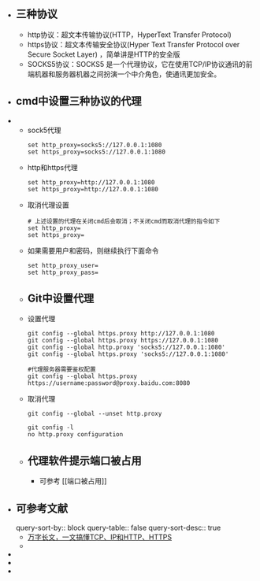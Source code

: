 - ## 三种协议
	- http协议：超文本传输协议(HTTP，HyperText Transfer Protocol)
	- https协议：超文本传输安全协议(Hyper Text Transfer Protocol over Secure Socket Layer) ，简单讲是HTTP的安全版
	- SOCKS5协议：SOCKS5 是一个代理协议，它在使用TCP/IP协议通讯的前端机器和服务器机器之间扮演一个中介角色，使通讯更加安全。
- ## cmd中设置三种协议的代理
-
	- sock5代理
	  ```
	  set http_proxy=socks5://127.0.0.1:1080
	  set https_proxy=socks5://127.0.0.1:1080
	  ```
	- http和https代理
	  ```
	  set http_proxy=http://127.0.0.1:1080
	  set https_proxy=http://127.0.0.1:1080
	  ```
	- 取消代理设置
	  ```
	  # 上述设置的代理在关闭cmd后会取消；不关闭cmd而取消代理的指令如下
	  set http_proxy=
	  set https_proxy=
	  ```
	- 如果需要用户和密码，则继续执行下面命令
	  ```
	  set http_proxy_user=
	  set http_proxy_pass=
	  ```
	- ## Git中设置代理
	- 设置代理
	  ```
	  git config --global https.proxy http://127.0.0.1:1080
	  git config --global https.proxy https://127.0.0.1:1080
	  git config --global http.proxy 'socks5://127.0.0.1:1080'
	  git config --global https.proxy 'socks5://127.0.0.1:1080'
	  
	  #代理服务器需要鉴权配置
	  git config --global https.proxy https://username:password@proxy.baidu.com:8080
	  ```
	- 取消代理
	  ```
	  git config --global --unset http.proxy
	  
	  git config -l
	  no http.proxy configuration
	  ```
	- ## 代理软件提示端口被占用
		- 可参考 [[端口被占用]]
- ## 可参考文献
  query-sort-by:: block
  query-table:: false
  query-sort-desc:: true
	- [万字长文，一文搞懂TCP、IP和HTTP、HTTPS](https://zhuanlan.zhihu.com/p/128000072)
	-
-
-
-